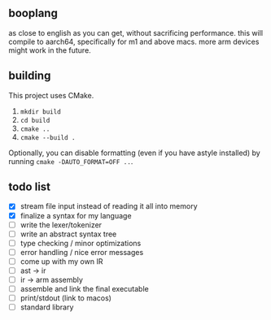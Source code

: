 ## booplang
as close to english as you can get, without sacrificing performance. this will compile to aarch64, specifically for m1 and above macs. more arm devices might work in the future. 


## building
This project uses CMake. 
1. `mkdir build`
2. `cd build` 
3. `cmake ..`
4. `cmake --build .`

Optionally, you can disable formatting (even if you have astyle installed) by running `cmake -DAUTO_FORMAT=OFF ..`. 

## todo list
- [x] stream file input instead of reading it all into memory
- [x] finalize a syntax for my language
- [ ] write the lexer/tokenizer
- [ ] write an abstract syntax tree
- [ ] type checking / minor optimizations
- [ ] error handling / nice error messages
- [ ] come up with my own IR
- [ ] ast -> ir
- [ ] ir -> arm assembly
- [ ] assemble and link the final executable
- [ ] print/stdout (link to macos)
- [ ] standard library
